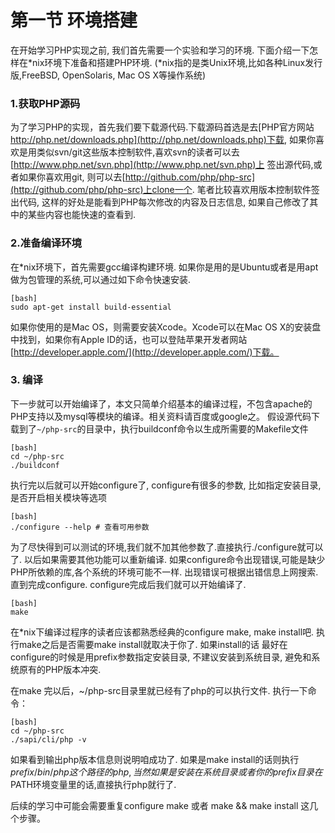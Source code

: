 # 第一节 环境搭建

在开始学习PHP实现之前, 我们首先需要一个实验和学习的环境. 下面介绍一下怎样在\*nix环境下准备和搭建PHP环境.
(\*nix指的是类Unix环境,比如各种Linux发行版,FreeBSD, OpenSolaris, Mac OS X等操作系统)

### 1.获取PHP源码
为了学习PHP的实现，首先我们要下载源代码.下载源码首选是去[PHP官方网站 http://php.net/downloads.php](http://php.net/downloads.php)下载,
如果你喜欢是用类似svn/git这些版本控制软件,喜欢svn的读者可以去[http://www.php.net/svn.php](http://www.php.net/svn.php)上
签出源代码,或者如果你喜欢用git, 则可以去[http://github.com/php/php-src](http://github.com/php/php-src)上clone一个. 笔者比较喜欢用版本控制软件签出代码,
这样的好处是能看到PHP每次修改的内容及日志信息, 如果自己修改了其中的某些内容也能快速的查看到.

### 2.准备编译环境
在*nix环境下，首先需要gcc编译构建环境. 如果你是用的是Ubuntu或者是用apt做为包管理的系统,可以通过如下命令快速安装.

	[bash]
	sudo apt-get install build-essential

如果你使用的是Mac OS，则需要安装Xcode。Xcode可以在Mac OS X的安装盘中找到，如果你有Apple ID的话，也可以登陆苹果开发者网站[http://developer.apple.com/](http://developer.apple.com/)下载。


### 3. 编译
下一步就可以开始编译了，本文只简单介绍基本的编译过程，不包含apache的PHP支持以及mysql等模块的编译。相关资料请百度或google之。
假设源代码下载到了``~/php-src``的目录中，执行buildconf命令以生成所需要的Makefile文件

	[bash]
	cd ~/php-src
	./buildconf

执行完以后就可以开始configure了, configure有很多的参数, 比如指定安装目录, 是否开启相关模块等选项
	
	[bash]
	./configure --help # 查看可用参数

为了尽快得到可以测试的环境,我们就不加其他参数了.直接执行./configure就可以了. 以后如果需要其他功能可以重新编译.
如果configure命令出现错误,可能是缺少PHP所依赖的库,各个系统的环境可能不一样. 出现错误可根据出错信息上网搜索. 直到完成configure.
configure完成后我们就可以开始编译了. 

	[bash]
	make

在*nix下编译过程序的读者应该都熟悉经典的configure make, make install吧. 执行make之后是否需要make install就取决于你了. 如果install的话
最好在configure的时候是用prefix参数指定安装目录, 不建议安装到系统目录, 避免和系统原有的PHP版本冲突.

在make 完以后，~/php-src目录里就已经有了php的可以执行文件. 执行一下命令：

	[bash]
	cd ~/php-src
	./sapi/cli/php -v

如果看到输出php版本信息则说明咱成功了. 如果是make install的话则执行 $prefix/bin/php 这个路径的php, 当然如果是安装在系统目录或者你的prefix
目录在$PATH环境变量里的话,直接执行php就行了.

后续的学习中可能会需要重复configure make 或者 make && make install 这几个步骤。
